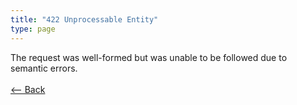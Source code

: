 ```yaml
---
title: "422 Unprocessable Entity"
type: page
---
```

The request was well-formed but was unable to be followed due to semantic errors.<br /><br />[<-- Back](../../)